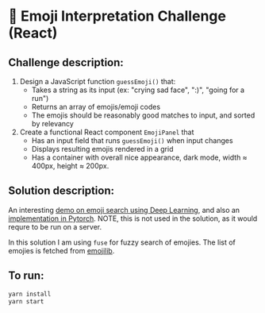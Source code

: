 # 🤞 Emoji Interpretation Challenge (React)

## Challenge description:

1. Design a JavaScript function `guessEmoji()` that:
   - Takes a string as its input (ex: "crying sad face", ":)", "going for a run")
   - Returns an array of emojis/emoji codes
   - The emojis should be reasonably good matches to input, and sorted by relevancy
2. Create a functional React component `EmojiPanel` that
   - Has an input field that runs `guessEmoji()` when input changes
   - Displays resulting emojis rendered in a grid
   - Has a container with overall nice appearance, dark mode, width ≈ 400px, height ≈ 200px.

## Solution description:

An interesting [demo on emoji search using Deep Learning](https://deepmoji.mit.edu/), and also an [implementation in Pytorch](https://github.com/huggingface/torchMoji). NOTE, this is not used in the solution, as it would requre to be run on a server.

In this solution I am using `fuse` for fuzzy search of emojies. The list of emojies is fetched from [emojilib](https://unpkg.com/browse/emojilib@3.0.4/dist/emoji-en-US.json).

## To run:

```bash
yarn install
yarn start
```
